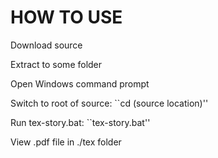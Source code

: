 HOW TO USE
===
Download source

Extract to some folder

Open Windows command prompt

Switch to root of source: ``cd (source location)''

Run tex-story.bat: ``tex-story.bat''

View .pdf file in ./tex folder
